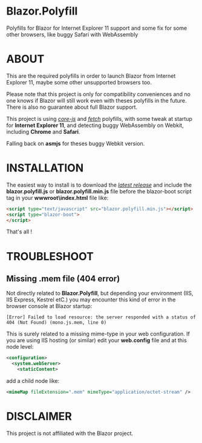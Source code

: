 # Blazor.Polyfill
Polyfills for Blazor for Internet Explorer 11 support and some fix for some other browsers, like buggy Safari with WebAssembly

# ABOUT

This are the required polyfills in order to launch Blazor from Internet Explorer 11, maybe some other unsupported browsers too.

Please note that this project is only for compatibility conveniences and no one knows if Blazor will still work even with theses polyfills in the future. There is also no guarantee about full Blazor support.

This project is using [*core-js*](https://github.com/zloirock/core-js) and [*fetch*](https://github.com/github/fetch) polyfills, with some tweak at startup for **Internet Explorer 11**, and detecting buggy WebAssembly on Webkit, including **Chrome** and **Safari**.

Falling back on **asmjs** for theses buggy Webkit version.

# INSTALLATION

The easiest way to install is to download the [*latest release*](https://github.com/Daddoon/Blazor.Polyfill/releases) and include the **blazor.polyfill.js** or **blazor.polyfill.min.js** file before the blazor-boot script tag in your **wwwroot\index.html** file like:

```html
<script type="text/javascript" src="blazor.polyfill.min.js"></script>
<script type="blazor-boot">
</script>
```

That's all !

# TROUBLESHOOT

## Missing .mem file (404 error)
Not directly related to **Blazor.Polyfill**, but depending your environment (IIS, IIS Express, Kestrel etC.) you may encounter this kind of error in the browser console at Blazor startup:

```
[Error] Failed to load resource: the server responded with a status of 404 (Not Found) (mono.js.mem, line 0)
```

This is surely related to a missing mime-type in your web configuration.
If you are using IIS hosting (or similar) edit your **web.config** file and at this node level:

```xml
<configuration>
  <system.webServer>
    <staticContent>
```
add a child node like:

```xml
<mimeMap fileExtension=".mem" mimeType="application/octet-stream" /> 
```

# DISCLAIMER

This project is not affiliated with the Blazor project.
